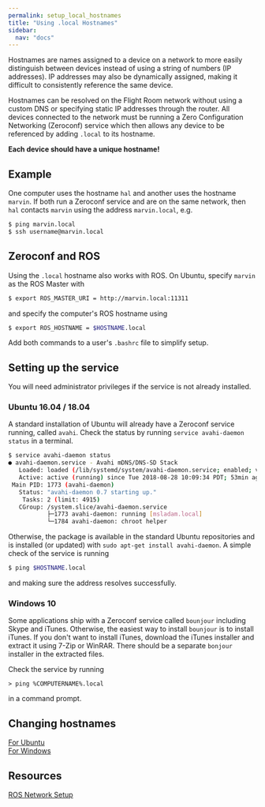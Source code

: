 ```yaml
---
permalink: setup_local_hostnames
title: "Using .local Hostnames"
sidebar:
  nav: "docs"
---
```

Hostnames are names assigned to a device on a network to more easily distinguish between devices instead of using a string of numbers (IP addresses). IP addresses may also be dynamically assigned, making it difficult to consistently reference the same device. 

Hostnames can be resolved on the Flight Room network without using a custom DNS or specifying static IP addresses through the router. All devices connected to the network must be running a Zero Configuration Networking (Zeroconf) service which then allows any device to be referenced by adding `.local` to its hostname.

**Each device should have a unique hostname!**

## Example
One computer uses the hostname `hal` and another uses the hostname `marvin`. If both run a Zeroconf service and are on the same network, then `hal` contacts `marvin` using the address `marvin.local`, e.g.
```bash
$ ping marvin.local
$ ssh username@marvin.local
```

## Zeroconf and ROS
Using the `.local` hostname also works with ROS. On Ubuntu, specify `marvin` as the ROS Master with
```bash
$ export ROS_MASTER_URI = http://marvin.local:11311
```
and specify the computer's ROS hostname using
```bash
$ export ROS_HOSTNAME = $HOSTNAME.local
```
Add both commands  to a user's `.bashrc` file to simplify setup. 

## Setting up the service
You will need administrator privileges if the service is not already installed. 

### Ubuntu 16.04 / 18.04
A standard installation of Ubuntu will already have a Zeroconf service running, called `avahi`. Check the status by running `service avahi-daemon status` in a terminal.
```bash
$ service avahi-daemon status
● avahi-daemon.service - Avahi mDNS/DNS-SD Stack
   Loaded: loaded (/lib/systemd/system/avahi-daemon.service; enabled; vendor preset: enabled)
   Active: active (running) since Tue 2018-08-28 10:09:34 PDT; 53min ago
 Main PID: 1773 (avahi-daemon)
   Status: "avahi-daemon 0.7 starting up."
    Tasks: 2 (limit: 4915)
   CGroup: /system.slice/avahi-daemon.service
           ├─1773 avahi-daemon: running [msladam.local]
           └─1784 avahi-daemon: chroot helper
```
Otherwise, the package is available in the standard Ubuntu repositories and is installed (or updated) with `sudo apt-get install avahi-daemon`. A simple check of the service is running 
```bash
$ ping $HOSTNAME.local
```
and making sure the address resolves successfully.

### Windows 10
Some applications ship with a Zeroconf service called `bounjour` including Skype and iTunes. Otherwise, the easiest way to install `bounjour` is to install iTunes. If you don't want to install iTunes, download the iTunes installer and extract it using 7-Zip or WinRAR. There should be a separate `bonjour` installer in the extracted files. 

Check the service by running
```console
> ping %COMPUTERNAME%.local
```
in a command prompt. 

## Changing hostnames

[For Ubuntu](https://www.cyberciti.biz/faq/ubuntu-change-hostname-command/)  
[For Windows](https://kb.iu.edu/d/ajnx)

## Resources
[ROS Network Setup](http://wiki.ros.org/ROS/NetworkSetup)




